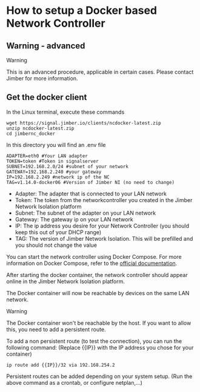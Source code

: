 # How to setup a Docker based Network Controller

## Warning - advanced

> [!WARNING]
> This is an advanced procedure, applicable in certain cases. Please contact Jimber for more information.

## Get the docker client

In the Linux terminal, execute these commands

```
wget https://signal.jimber.io/clients/ncdocker-latest.zip
unzip ncdocker-latest.zip
cd jimbernc_docker
```

In this directory you will find an .env file

```
ADAPTER=eth0 #Your LAN adapter
TOKEN=token #Token in signalserver
SUBNET=192.168.2.0/24 #subnet of your network
GATEWAY=192.168.2.240 #your gateway
IP=192.168.2.249 #network ip of the NC
TAG=v1.14.0-docker06 #Version of Jimber NI (no need to change)

```

- Adapter: The adapter that is connected to your LAN network
- Token: The token from the networkcontroller you created in the Jimber Network Isolation platform
- Subnet: The subnet of the adapter on your LAN network
- Gateway: The gateway ip on your LAN network
- IP: The ip address you desire for your Network Controller (you should keep this out of your DHCP range)
- TAG: The version of Jimber Network Isolation. This will be prefilled and you should not change the value

You can start the network controller using Docker Compose. For more information on Docker Compose, refer to the [official documentation](https://docs.docker.com/compose/).

After starting the docker container, the network controller should appear online in the Jimber Network Isolation platform.

The Docker container will now be reachable by devices on the same LAN network.

> [!WARNING]
> The Docker container won't be reachable by the host. If you want to allow this, you need to add a persistent route.

To add a non persistent route (to test the connection), you can run the following command:
(Replace {{IP}} with the IP address you chose for your container)

```
ip route add {{IP}}/32 via 192.168.254.2
```

Persistent routes can be added depending on your system setup. (Run the above command as a crontab, or configure netplan,...)
